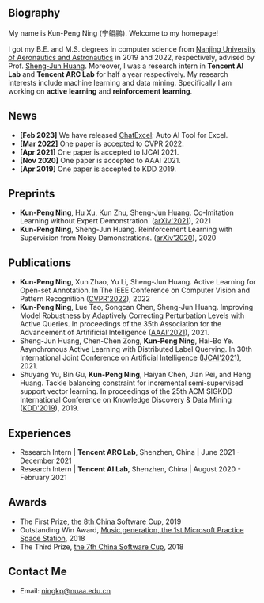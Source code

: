 ## Biography
My name is Kun-Peng Ning (宁鲲鹏). Welcome to my homepage!

I got my B.E. and M.S. degrees in computer science from [Nanjing University of Aeronautics and Astronautics](http://www.nuaa.edu.cn/) in 2019 and 2022, respectively, advised by Prof. [Sheng-Jun Huang](http://parnec.nuaa.edu.cn/huangsj/). Moreover, I was a research intern in **Tencent AI Lab** and **Tencent ARC Lab** for half a year respectively. My research interests include machine learning and data mining. Specifically I am working on **active learning** and **reinforcement learning**. 

## News
- **[Feb 2023]** We have released [ChatExcel](https://chatexcel.com): Auto AI Tool for Excel.
- **[Mar 2022]** One paper is accepted to CVPR 2022.
- **[Apr 2021]** One paper is accepted to IJCAI 2021.
- **[Nov 2020]** One paper is accepted to AAAI 2021.
- **[Apr 2019]** One paper is accepted to KDD 2019.

## Preprints
- **Kun-Peng Ning**, Hu Xu, Kun Zhu, Sheng-Jun Huang. Co-Imitation Learning without Expert Demonstration. ([arXiv'2021](https://arxiv.org/pdf/2103.14823.pdf)), 2021
- **Kun-Peng Ning**, Sheng-Jun Huang. Reinforcement Learning with Supervision from Noisy Demonstrations. ([arXiv'2020](https://arxiv.org/pdf/2006.07808.pdf)), 2020

## Publications
- **Kun-Peng Ning**, Xun Zhao, Yu Li, Sheng-Jun Huang. Active Learning for Open-set Annotation. In The IEEE Conference on Computer Vision and Pattern Recognition ([CVPR'2022](https://arxiv.org/pdf/2201.06758.pdf)), 2022
- **Kun-Peng Ning**, Lue Tao, Songcan Chen, Sheng-Jun Huang. Improving Model Robustness by Adaptively Correcting Perturbation Levels with Active Queries. In proceedings of the 35th Association for the Advancement of Artifificial Intelligence ([AAAI'2021]()), 2021.
- Sheng-Jun Huang, Chen-Chen Zong, **Kun-Peng Ning**, Hai-Bo Ye. Asynchronous Active Learning with Distributed Label Querying. In 30th International Joint Conference on Artificial Intelligence ([IJCAI'2021]()), 2021.
- Shuyang Yu, Bin Gu, **Kun-Peng Ning**, Haiyan Chen, Jian Pei, and Heng Huang. Tackle balancing constraint for incremental semi-supervised support vector learning. In proceedings of the 25th ACM SIGKDD International Conference on Knowledge Discovery & Data Mining ([KDD'2019](https://dl.acm.org/doi/pdf/10.1145/3292500.3330962)), 2019.

## Experiences
- Research Intern \| **Tencent ARC Lab**, Shenzhen, China \| June 2021 - December 2021
- Research Intern \| **Tencent AI Lab**, Shenzhen, China \| August 2020 - February 2021

## Awards
- The First Prize, [the 8th China Software Cup](http://www.cnsoftbei.com/plus/view.php?aid=452), 2019
- Outstanding Win Award, [Music generation, the 1st Microsoft Practice Space Station](http://studentclub.msra.cn/news2/9), 2018
- The Third Prize, [the 7th China Software Cup](http://www.cnsoftbei.com/plus/view.php?aid=220), 2018

## Contact Me
- Email: ningkp@nuaa.edu.cn

